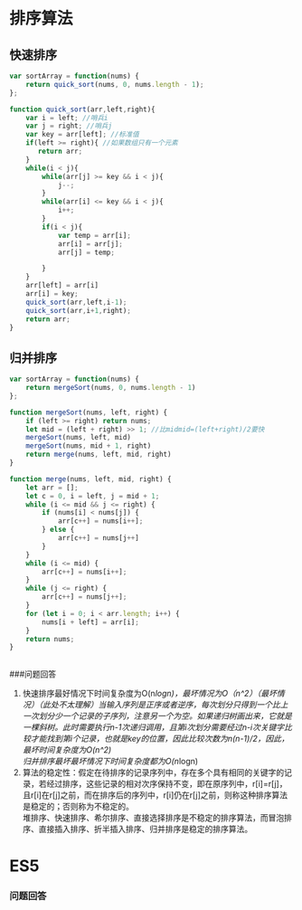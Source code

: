 # 排序算法  

## 快速排序

```js
var sortArray = function(nums) {
    return quick_sort(nums, 0, nums.length - 1);
};

function quick_sort(arr,left,right){
	var i = left; //哨兵i
	var j = right; //哨兵j
	var key = arr[left]; //标准值
	if(left >= right){ //如果数组只有一个元素
	   return arr;
	}
	while(i < j){
		while(arr[j] >= key && i < j){ 
			j--;
		}
		while(arr[i] <= key && i < j){   
			i++;
		}
		if(i < j){ 
			var temp = arr[i];
			arr[i] = arr[j];
			arr[j] = temp;

		}
	}
	arr[left] = arr[i] 
	arr[i] = key;
    quick_sort(arr,left,i-1);
	quick_sort(arr,i+1,right);
    return arr;
}  
```

## 归并排序  

```js
var sortArray = function(nums) {
    return mergeSort(nums, 0, nums.length - 1)
};

function mergeSort(nums, left, right) {
    if (left >= right) return nums;
    let mid = (left + right) >> 1; //比midmid=(left+right)/2要快
    mergeSort(nums, left, mid)
    mergeSort(nums, mid + 1, right)
    return merge(nums, left, mid, right)
}

function merge(nums, left, mid, right) {
    let arr = [];
    let c = 0, i = left, j = mid + 1;
    while (i <= mid && j <= right) {
        if (nums[i] < nums[j]) {
            arr[c++] = nums[i++];
        } else {
            arr[c++] = nums[j++]
        }
    }
    while (i <= mid) {
        arr[c++] = nums[i++];
    }
    while (j <= right) {
        arr[c++] = nums[j++];
    }
    for (let i = 0; i < arr.length; i++) {
        nums[i + left] = arr[i];
    }
    return nums;
}
	
```

###问题回答

1. 快速排序最好情况下时间复杂度为O(n*logn)，最坏情况为O（n^2）（最坏情况）（此处不太理解）当输入序列是正序或者逆序，每次划分只得到一个比上一次划分少一个记录的子序列，注意另一个为空。如果递归树画出来，它就是一棵斜树。此时需要执行n-1次递归调用，且第i次划分需要经过n-i次关键字比较才能找到第i个记录，也就是key的位置，因此比较次数为n(n-1)/2，因此，最坏时间复杂度为O(n^2)  
归并排序最坏最坏情况下时间复杂度都为O(n*logn)
2. 算法的稳定性：假定在待排序的记录序列中，存在多个具有相同的关键字的记录，若经过排序，这些记录的相对次序保持不变，即在原序列中，r[i]=r[j]，且r[i]在r[j]之前，而在排序后的序列中，r[i]仍在r[j]之前，则称这种排序算法是稳定的；否则称为不稳定的。  
堆排序、快速排序、希尔排序、直接选择排序是不稳定的排序算法，而冒泡排序、直接插入排序、折半插入排序、归并排序是稳定的排序算法。

# ES5

### 问题回答

